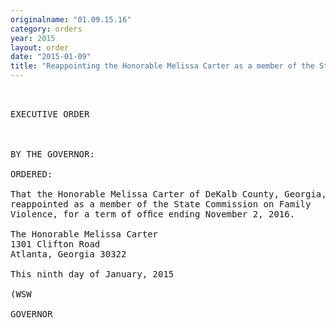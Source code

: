 ```yaml
---
originalname: "01.09.15.16"
category: orders
year: 2015
layout: order
date: "2015-01-09"
title: "Reappointing the Honorable Melissa Carter as a member of the State Commission on Family Violence"
---
```

<pre>
 

EXECUTIVE ORDER

 

BY THE GOVERNOR:

ORDERED:

That the Honorable Melissa Carter of DeKalb County, Georgia, is
reappointed as a member of the State Commission on Family
Violence, for a term of ofﬁce ending November 2, 2016.

The Honorable Melissa Carter
1301 Clifton Road
Atlanta, Georgia 30322

This ninth day of January, 2015

(WSW

GOVERNOR

</pre>

